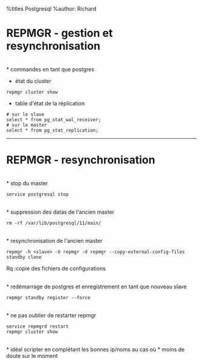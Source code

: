 %titles Postgresql
%author: Richard


# REPMGR - gestion et resynchronisation


<br>
* commandes en tant que postgres

* état du cluster

```
repmgr cluster show
```

* table d'état de la réplication

```
# sur le slave
select * from pg_stat_wal_receiver;
# sur le master
select * from pg_stat_replication;
```

-------------------------------------------------------------

# REPMGR - resynchronisation


<br>
* stop du master

```
service postgresql stop
```

<br>
* suppression des datas de l'ancien master

```
rm -rf /var/lib/postgresql/11/main/
```

<br>
* resynchronisation de l'ancien master

```
repmgr -h <slave> -U repmgr -d repmgr --copy-external-config-files standby clone
```

Rq :copie des fichiers de configurations

<br>
* redémarrage de postgres et enregistrement en tant que nouveau slave

```
repmgr standby register --force
```

<br>
* ne pas oublier de restarter repmgr

```
service repmgrd restart
repmgr cluster show
```

<br>
* idéal scripter en complétant les bonnes ip/noms au cas où
		* moins de doute sur le moment
